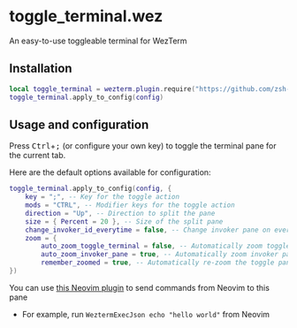 # toggle_terminal.wez

An easy-to-use toggleable terminal for WezTerm

## Installation

```lua
local toggle_terminal = wezterm.plugin.require("https://github.com/zsh-sage/toggle_terminal.wez")
toggle_terminal.apply_to_config(config)
```

## Usage and configuration

Press <kbd>Ctrl</kbd>+<kbd>;</kbd> (or configure your own key) to toggle the terminal pane for the current tab.

Here are the default options available for configuration:

```lua
toggle_terminal.apply_to_config(config, {
	key = ";", -- Key for the toggle action
	mods = "CTRL", -- Modifier keys for the toggle action
	direction = "Up", -- Direction to split the pane
	size = { Percent = 20 }, -- Size of the split pane
	change_invoker_id_everytime = false, -- Change invoker pane on every toggle
	zoom = {
		auto_zoom_toggle_terminal = false, -- Automatically zoom toggle terminal pane
		auto_zoom_invoker_pane = true, -- Automatically zoom invoker pane
		remember_zoomed = true, -- Automatically re-zoom the toggle pane if it was zoomed before switching away
})
```

You can use [this Neovim plugin](https://github.com/zsh-sage/wezterm-send.nvim) to send commands from Neovim to this pane

- For example, run `WeztermExecJson echo "hello world"` from Neovim
